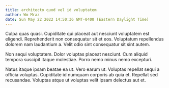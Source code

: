```yaml
---
title: architecto quod vel id voluptatem
author: Wm Mraz
date: Sun May 22 2022 14:50:36 GMT-0400 (Eastern Daylight Time)
---
```

Culpa quas quasi. Cupiditate qui placeat aut nesciunt voluptatem est eligendi. Reprehenderit non consequatur sit et eos. Voluptatum repellendus dolorem nam laudantium a. Velit odio sint consequatur sit sint autem.

 Non sequi voluptatem. Dolor voluptas placeat nesciunt. Cum aliquid tempora suscipit itaque molestiae. Porro nemo minus nemo excepturi.

 Natus itaque ipsam beatae ea ut. Vero earum ut. Voluptas repellat sequi a officia voluptas. Cupiditate id numquam corporis ab quia et. Repellat sed recusandae. Voluptas atque ut voluptas velit ipsam delectus aut et.